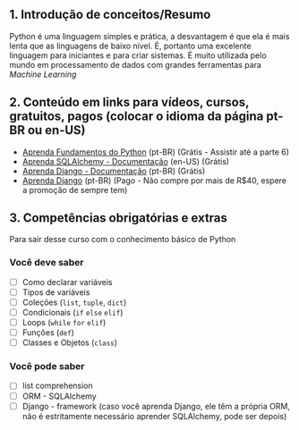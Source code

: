 ## 1. Introdução de conceitos/Resumo

Python é uma linguagem simples e prática, a desvantagem é que ela é mais lenta que as linguagens de baixo nível. É, portanto uma excelente linguagem para iniciantes e para criar sistemas. É muito utilizada pelo mundo em processamento de dados com grandes ferramentas para *Machine Learning*

## 2. Conteúdo em links para vídeos, cursos, gratuitos, pagos (colocar o idioma da página pt-BR ou en-US)

- [Aprenda Fundamentos do Python](https://www.datascienceacademy.com.br/path-player?courseid=python-fundamentos) (pt-BR) (Grátis - Assistir até a parte 6)
- [Aprenda SQLAlchemy - Documentação](https://www.sqlalchemy.org/) (en-US) (Grátis) 
- [Aprenda Django - Documentação](https://docs.djangoproject.com/pt-br/4.0/) (pt-BR) (Grátis) 
- [Aprenda Django](https://www.udemy.com/course/curso-de-django-web-framework-com-python-html-e-css/) (pt-BR) (Pago - Não compre por mais de R$40, espere a promoção de sempre tem) 
## 3. Competências obrigatórias e extras

Para sair desse curso com o conhecimento básico de Python

### Você deve saber

- [ ] Como declarar variáveis
- [ ] Tipos de variáveis 
- [ ] Coleções (`list`, `tuple`, `dict`)
- [ ] Condicionais (`if` `else` `elif`) 
- [ ] Loops (`while` `for` `elif`) 
- [ ] Funções (`def`) 
- [ ] Classes e Objetos (`class`) 

### Você pode saber

- [ ] list comprehension
- [ ] ORM - SQLAlchemy
- [ ] Django - framework (caso você aprenda Django, ele têm a própria ORM, não é estritamente necessário aprender SQLAlchemy, pode ser depois)